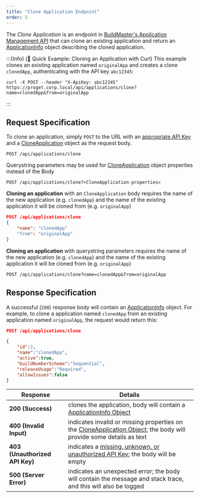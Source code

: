 ```yaml
---
title: "Clone Application Endpoint"
order: 5
---
```


The *Clone Application* is an endpoint in [BuildMaster's Application Management API](/docs/buildmaster/reference/api/buildmaster-appmanagement-api) that can clone an existing application and return an [ApplicationInfo](/docs/buildmaster/reference/api/buildmaster-appmanagement-api#application-info) object describing the cloned application.

:::(Info) (🚀 Quick Example: Cloning an Application with Curl)
This example clones an existing application named `originalApp` and creates a clone `clonedApp`, authenticating with the API key `abc12345`:

```
curl -X POST --header "X-ApiKey: abc12345" https://proget.corp.local/api/applications/clone?name=clonedApp&from=originalApp
```
:::

## Request Specification
To clone an application, simply `POST` to the URL with an [appropriate API Key](/docs/buildmaster/reference/api/buildmaster-appmanagement-api#authentication) and a [CloneApplication](/docs/buildmaster/reference/api/buildmaster-appmanagement-api#clone-application) object as the request body.


```
POST /api/applications/clone
```

Querystring parameters may be used for [CloneApplication](/docs/buildmaster/reference/api/buildmaster-appmanagement-api#clone-application) object properties instead of the Body

```
POST /api/applications/clone?«CloneApplication-properties»
```

**Cloning an application** with an `CloneApplication` body requires the name of the new application (e.g. `clonedApp`) and the name of the existing application it will be cloned from (e.g. `originalApp`)

```json
POST /api/applications/clone
{
    "name": "clonedApp"
    "from": "originalApp"
}
```

**Cloning an application** with  querystring parameters requires the name of the new application (e.g. `clonedApp`) and the name of the existing application it will be cloned from (e.g. `originalApp`)
````
POST /api/applications/clone?name=clonedApp&from=originalApp
````

## Response Specification
A successful (`200`) response body will contain an [ApplicationInfo](/docs/buildmaster/reference/api/buildmaster-appmanagement-api#application-info) object. For example, to clone a application named `clonedApp` from an existing application named `originalApp`, the request would return this:

```json
POST /api/applications/clone

{
    "id":2,
    "name":"clonedApp",
    "active":true,
    "buildNumberScheme":"Sequential",
    "releaseUsage":"Required",
    "allowIssues":false
}
```

| Response | Details |
| --- | --- |
| **200 (Success)** | clones the application, body will contain a [ApplicationInfo Object](/docs/buildmaster/reference/api/buildmaster-appmanagement-api#application-info)
| **400 (Invalid Input)** | indicates invalid or missing properties on the [CloneApplication Object](/docs/buildmaster/reference/api/buildmaster-appmanagement-api#clone-application); the body will provide some details as text
|  **403 (Unauthorized API Key)** | indicates a [missing, unknown, or unauthorized API Key](/docs/buildmaster/reference/api/buildmaster-appmanagement-api#authentication); the body will be empty
| **500 (Server Error)** | indicates an unexpected error; the body will contain the message and stack trace, and this will also be logged